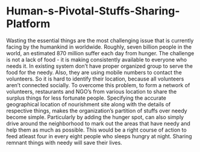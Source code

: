 # Human-s-Pivotal-Stuffs-Sharing-Platform
Wasting the essential things are the most challenging issue that is currently facing by the humankind in worldwide. Roughly, seven billion people in the world, an estimated 870 million suffer each day from hunger. The challenge is not a lack of food - it is making consistently available to everyone who needs it. In existing system don’t have proper organized group to serve the food for the needy. Also, they are using mobile numbers to contact the volunteers. So it is hard to identify their location, because all volunteers aren’t connected socially. To overcome this problem, to form a network of volunteers, restaurants and NGO’s from various location to share the surplus things for less fortunate people. Specifying the accurate geographical location of nourishment site along with the details of respective things, makes the organization’s partition of stuffs over needy become simple. Particularly by adding the hunger spot, can also simply drive around the neighborhood to mark out the areas that have needy and help them as much as possible. This would be a right course of action to feed atleast four in every eight people who sleeps hungry at night. Sharing remnant things with needy will save their lives.
